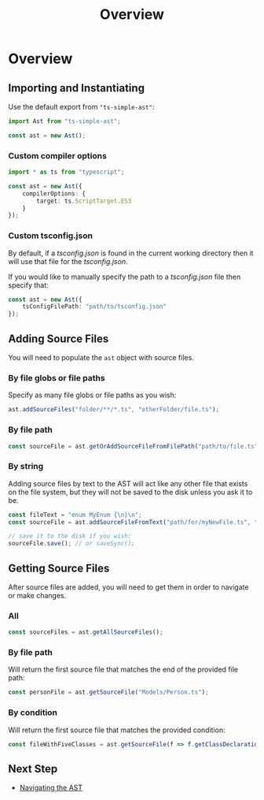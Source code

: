 ﻿---
title: Overview
layout: page
---

# Overview

## Importing and Instantiating

Use the default export from `"ts-simple-ast"`:

```typescript
import Ast from "ts-simple-ast";

const ast = new Ast();
```

### Custom compiler options

```typescript
import * as ts from "typescript";

const ast = new Ast({
    compilerOptions: {
        target: ts.ScriptTarget.ES3
    }
});
```

### Custom tsconfig.json

By default, if a *tsconfig.json* is found in the current working directory then it will use that file for the *tsconfig.json*.

If you would like to manually specify the path to a *tsconfig.json* file then specify that:

```typescript
const ast = new Ast({
    tsConfigFilePath: "path/to/tsconfig.json"
});
```

## Adding Source Files

You will need to populate the `ast` object with source files.

### By file globs or file paths

Specify as many file globs or file paths as you wish:

```typescript
ast.addSourceFiles("folder/**/*.ts", "otherFolder/file.ts");
```

### By file path

```typescript
const sourceFile = ast.getOrAddSourceFileFromFilePath("path/to/file.ts");
```

### By string

Adding source files by text to the AST will act like any other file that exists on the file system, but they will not be saved to the disk unless you ask it to be.

```typescript
const fileText = "enum MyEnum {\n}\n";
const sourceFile = ast.addSourceFileFromText("path/for/myNewFile.ts", fileText);

// save it to the disk if you wish:
sourceFile.save(); // or saveSync();
```

## Getting Source Files

After source files are added, you will need to get them in order to navigate or make changes.

### All

```typescript
const sourceFiles = ast.getAllSourceFiles();
```

### By file path

Will return the first source file that matches the end of the provided file path:

```typescript
const personFile = ast.getSourceFile("Models/Person.ts");
```

### By condition

Will return the first source file that matches the provided condition:

```typescript
const fileWithFiveClasses = ast.getSourceFile(f => f.getClassDeclarations().length === 5);
```

## Next Step

* [Navigating the AST](../navigation/index)

